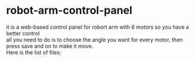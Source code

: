 # robot-arm-control-panel
it is a web-based control panel for robort arm with 6 motors so you have a better control <br>
all you need to do is to choose the angle you want for every motor, then press save and on to make it move. <br>
Here is the list of files:<br>
